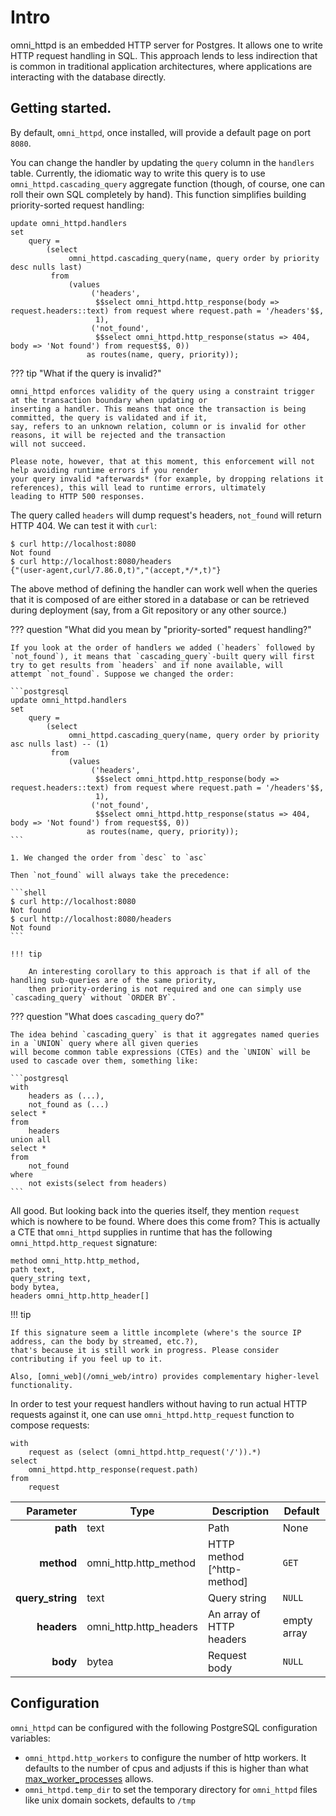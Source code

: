 # Intro

omni_httpd is an embedded HTTP server for Postgres. It allows one to write HTTP request handling in SQL.
This approach lends to less indirection that is common in traditional application architectures, where applications
are interacting with the database directly.

## Getting started.

By default, `omni_httpd`, once installed, will provide a default page on port `8080`.

You can change the handler by updating the `query` column in the `handlers` table. Currently, the idiomatic way
to write this query is to use `omni_httpd.cascading_query` aggregate function (though, of course, one can roll their
own SQL completely by hand). This function simplifies building priority-sorted request handling:

```postgresql
update omni_httpd.handlers
set
    query =
        (select
             omni_httpd.cascading_query(name, query order by priority desc nulls last)
         from
             (values
                  ('headers',
                   $$select omni_httpd.http_response(body => request.headers::text) from request where request.path = '/headers'$$,
                   1),
                  ('not_found',
                   $$select omni_httpd.http_response(status => 404, body => 'Not found') from request$$, 0))
                 as routes(name, query, priority));
```

??? tip "What if the query is invalid?"

    omni_httpd enforces validity of the query using a constraint trigger at the transaction boundary when updating or
    inserting a handler. This means that once the transaction is being committed, the query is validated and if it,
    say, refers to an unknown relation, column or is invalid for other reasons, it will be rejected and the transaction
    will not succeed.

    Please note, however, that at this moment, this enforcement will not help avoiding runtime errors if you render
    your query invalid *afterwards* (for example, by dropping relations it references), this will lead to runtime errors, ultimately
    leading to HTTP 500 responses.

The query called `headers` will dump request's headers, `not_found` will return HTTP 404. We can test it with `curl`:

```shell
$ curl http://localhost:8080
Not found
$ curl http://localhost:8080/headers
{"(user-agent,curl/7.86.0,t)","(accept,*/*,t)"}
```

The above method of defining the handler can work well when the queries that it is composed of are either stored in a
database
or can be retrieved during deployment (say, from a Git repository or any other source.)

??? question "What did you mean by "priority-sorted" request handling?"

    If you look at the order of handlers we added (`headers` followed by
    `not_found`), it means that `cascading_query`-built query will first try to get results from `headers` and if none available, will
    attempt `not_found`. Suppose we changed the order:

    ```postgresql
    update omni_httpd.handlers
    set
        query =
            (select
                 omni_httpd.cascading_query(name, query order by priority asc nulls last) -- (1)
             from
                 (values
                      ('headers',
                       $$select omni_httpd.http_response(body => request.headers::text) from request where request.path = '/headers'$$,
                       1),
                      ('not_found',
                       $$select omni_httpd.http_response(status => 404, body => 'Not found') from request$$, 0))
                     as routes(name, query, priority));
    ```

    1. We changed the order from `desc` to `asc`

    Then `not_found` will always take the precedence:
    
    ```shell
    $ curl http://localhost:8080
    Not found
    $ curl http://localhost:8080/headers
    Not found
    ```

    !!! tip

        An interesting corollary to this approach is that if all of the handling sub-queries are of the same priority,
        then priority-ordering is not required and one can simply use `cascading_query` without `ORDER BY`.

??? question "What does `cascading_query` do?"

    The idea behind `cascading_query` is that it aggregates named queries in a `UNION` query where all given queries
    will become common table expressions (CTEs) and the `UNION` will be used to cascade over them, something like:

    ```postgresql
    with
        headers as (...),
        not_found as (...)
    select *
    from
        headers
    union all
    select *
    from
        not_found
    where
        not exists(select from headers)
    ```

All good. But looking back into the queries itself, they mention `request` which is nowhere to be found. Where does this
come from? This is actually a CTE that `omni_httpd` supplies in runtime that has the following `omni_httpd.http_request`
signature:

```postgresql
method omni_http.http_method,
path text,
query_string text,
body bytea,
headers omni_http.http_header[]
```

!!! tip

    If this signature seem a little incomplete (where's the source IP address, can the body by streamed, etc.?),
    that's because it is still work in progress. Please consider contributing if you feel up to it.

    Also, [omni_web](/omni_web/intro) provides complementary higher-level functionality.

In order to test your request handlers without having to run actual HTTP
requests against it, one can use `omni_httpd.http_request` function to compose
requests:

```postgresql
with
    request as (select (omni_httpd.http_request('/')).*)
select
    omni_httpd.http_response(request.path)
from
    request
```

|        Parameter | Type                   | Description                | Default     |
|-----------------:|------------------------|----------------------------|-------------|
|         **path** | text                   | Path                       | None        | 
|       **method** | omni_http.http_method  | HTTP method [^http-method] | `GET`       | 
| **query_string** | text                   | Query string               | `NULL`      | 
|      **headers** | omni_http.http_headers | An array of HTTP headers   | empty array |
|         **body** | bytea                  | Request body               | `NULL`      |

## Configuration

`omni_httpd` can be configured with the following PostgreSQL configuration variables:

* `omni_httpd.http_workers` to configure the number of http workers. It defaults to the number of cpus and adjusts if this is higher than what [max_worker_processes](https://www.postgresql.org/docs/current/runtime-config-resource.html#GUC-MAX-WORKER-PROCESSES) allows.
* `omni_httpd.temp_dir` to set the temporary directory for `omni_httpd` files like unix domain sockets, defaults
  to `/tmp`
